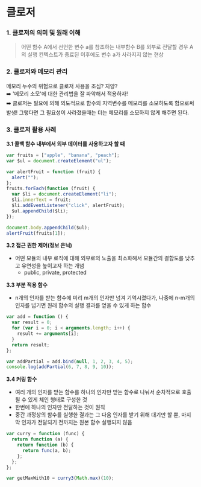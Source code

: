 # 클로저

### 1. 클로저의 의미 및 원래 이해

> 어떤 함수 A에서 선언한 변수 a를 참조하는 내부함수 B를 외부로 전달할 경우 A의 실행 컨텍스트가 종료된 이후에도 변수 a가 사라지지 않는 현상

### 2. 클로저와 메모리 관리

메모리 누수의 위험으로 클로저 사용을 조심? 지양?<br/>
➡️ '메모리 소모'에 대한 관리법을 잘 파악해서 적용하자! <br/>
➡️ 클로저는 필요에 의해 의도적으로 함수의 지역변수를 메모리를 소모하도록 함으로써 발생! 그렇다면 그 필요성이 사라졌을때는 더는 메모리를 소모하지 않게 해주면 된다.

### 3. 클로저 활용 사례

**3.1 콜백 함수 내부에서 외부 데이터를 사용하고자 할 때**

```jsx
var fruits = ["apple", "banana", "peach"];
var $ul = document.createElement("ul");

var alertFruit = function (fruit) {
  alert("");
};
fruits.forEach(function (fruit) {
  var $li = document.createElement("li");
  $li.innerText = fruit;
  $li.addEventListener("click", alertFruit);
  $ul.appendChild($li);
});

document.body.appendChild($ul);
alertFruit(fruits[1]);
```

**3.2 접근 권한 제어(정보 은닉)**

- 어떤 모듈의 내부 로직에 대해 외부로의 노출을 최소화해서 모듈간의 결합도를 낮추고 유연성을 높이고자 하는 개념
  - public, private, protected

**3.3 부분 적용 함수**

- n개의 인자를 받는 함수에 미리 m개의 인자만 넘겨 기억시켰다가, 나중에 n-m개의 인자를 넘기면 원래 함수의 실행 결과를 얻을 수 있게 하는 함수

```jsx
var add = function () {
  var result = 0;
  for (var i = 0; i < arguments.length; i++) {
    result += arguments[i];
  }
  return result;
};

var addPartial = add.bind(null, 1, 2, 3, 4, 5);
console.log(addPartial(6, 7, 8, 9, 10));
```

**3.4 커링 함수**

- 여러 개의 인자를 받는 함수를 하나의 인자만 받는 함수로 나눠서 순차적으로 호출될 수 있게 체인 형태로 구성한 것
- 한번에 하나의 인자만 전달하는 것이 원칙
- 중간 과정상의 함수를 실행한 결과는 그 다음 인자를 받기 위해 대기만 할 뿐, 마지막 인자가 전달되기 전까지는 원본 함수 실행되지 않음

```jsx
var curry = function (func) {
  return function (a) {
    return function (b) {
      return func(a, b);
    };
  };
};

var getMaxWith10 = curry3(Math.max)(10);
```
